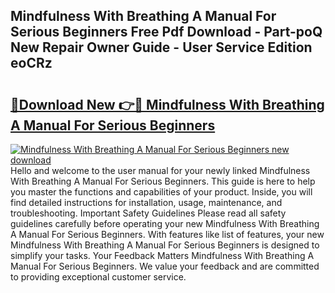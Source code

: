 ## Mindfulness With Breathing A Manual For Serious Beginners Free Pdf Download - Part-poQ New Repair Owner Guide - User Service Edition eoCRz

# <h2><a href="http://cf19640.oget.top/?id=Mindfulness+With+Breathing+A+Manual+For+Serious+Beginners">🔗Download New 👉🔴 Mindfulness With Breathing A Manual For Serious Beginners</a></h2>

[![Mindfulness With Breathing A Manual For Serious Beginners new download](https://i.imgur.com/5g1atiW.png)](http://cf19640.oget.top/?id=Mindfulness+With+Breathing+A+Manual+For+Serious+Beginners)
Hello and welcome to the user manual for your newly linked Mindfulness With Breathing A Manual For Serious Beginners. This guide is here to help you master the functions and capabilities of your product. Inside, you will find detailed instructions for installation, usage, maintenance, and troubleshooting. Important Safety Guidelines Please read all safety guidelines carefully before operating your new Mindfulness With Breathing A Manual For Serious Beginners. With features like list of features, your new Mindfulness With Breathing A Manual For Serious Beginners is designed to simplify your tasks. Your Feedback Matters Mindfulness With Breathing A Manual For Serious Beginners. We value your feedback and are committed to providing exceptional customer service.
